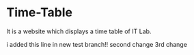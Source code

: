 # Time-Table
It is a website which displays a time table of IT Lab.

i added this line in new test branch!!
second change
3rd change
